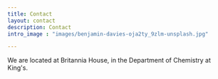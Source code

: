 ```yaml
---
title: Contact
layout: contact
description: Contact
intro_image : "images/benjamin-davies-oja2ty_9zlm-unsplash.jpg"

---
```



We are located at Britannia House, in the Department of Chemistry at King's.



